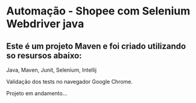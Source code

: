 # Automação - Shopee com Selenium Webdriver java

## Este é um projeto Maven e foi criado utilizando so resursos abaixo:
Java, Maven, Junit, Selenium, Intellij

 Validação dos tests no navegador Google Chrome.

 Projeto em andamento...

